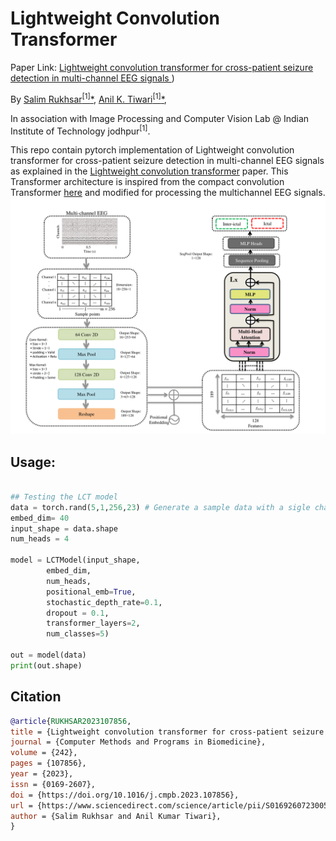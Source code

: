 # Lightweight Convolution Transformer
Paper Link: [Lightweight convolution transformer for cross-patient seizure detection in multi-channel EEG signals
](https://doi.org/10.1016/j.cmpb.2023.107856))

By [Salim Rukhsar<sup>[1]</sup><span>&#42;</span>](https://www.linkedin.com/in/salim-rukhsar-10845282/),
[Anil K. Tiwari<sup>[1]</sup><span>&#42;</span>](http://home.iitj.ac.in/~akt/),

In association with Image Processing and Computer Vision Lab @ Indian Institute of Technology jodhpur<sup>[1]</sup>.

This repo contain pytorch implementation of Lightweight convolution transformer for cross-patient seizure detection in multi-channel EEG signals as explained in the [Lightweight convolution transformer](https://doi.org/10.1016/j.cmpb.2023.107856) paper. This Transformer architecture is inspired from the compact convolution Transformer [here](https://arxiv.org/abs/2104.05704) and modified for processing the multichannel EEG signals.![](model.png)

## Usage:
```python

## Testing the LCT model    
data = torch.rand(5,1,256,23) # Generate a sample data with a sigle channel
embed_dim= 40
input_shape = data.shape
num_heads = 4

model = LCTModel(input_shape,
        embed_dim,
        num_heads,
        positional_emb=True,
        stochastic_depth_rate=0.1,
        dropout = 0.1,
        transformer_layers=2,
        num_classes=5)

out = model(data)
print(out.shape)
```

## Citation
```bibtex
@article{RUKHSAR2023107856,
title = {Lightweight convolution transformer for cross-patient seizure detection in multi-channel EEG signals},
journal = {Computer Methods and Programs in Biomedicine},
volume = {242},
pages = {107856},
year = {2023},
issn = {0169-2607},
doi = {https://doi.org/10.1016/j.cmpb.2023.107856},
url = {https://www.sciencedirect.com/science/article/pii/S0169260723005229},
author = {Salim Rukhsar and Anil Kumar Tiwari},
}
```

